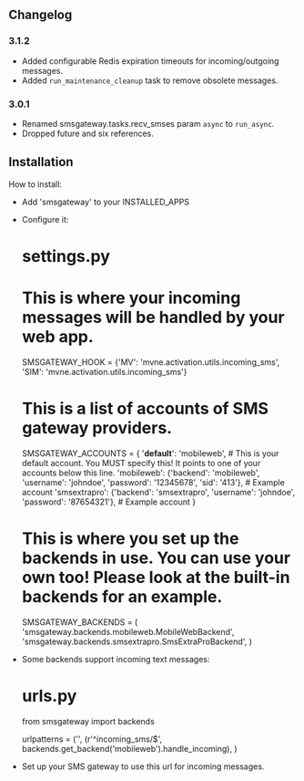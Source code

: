 ## Changelog

### 3.1.2

- Added configurable Redis expiration timeouts for incoming/outgoing messages.
- Added `run_maintenance_cleanup` task to remove obsolete messages.

### 3.0.1

- Renamed smsgateway.tasks.recv_smses param `async` to `run_async`.
- Dropped future and six references.

## Installation

How to install:

* Add 'smsgateway' to your INSTALLED_APPS
* Configure it:

    # settings.py

    # This is where your incoming messages will be handled by your web app.
    SMSGATEWAY_HOOK = {'MV': 'mvne.activation.utils.incoming_sms',
                       'SIM': 'mvne.activation.utils.incoming_sms'}

    # This is a list of accounts of SMS gateway providers.
    SMSGATEWAY_ACCOUNTS = {
        '__default__': 'mobileweb', # This is your default account. You MUST specify this! It points to one of your accounts below this line.
        'mobileweb': {'backend': 'mobileweb', 'username': 'johndoe', 'password': '12345678', 'sid': '413'}, # Example account
        'smsextrapro': {'backend': 'smsextrapro', 'username': 'johndoe', 'password': '87654321'}, # Example account
    }

    # This is where you set up the backends in use. You can use your own too! Please look at the built-in backends for an example.
    SMSGATEWAY_BACKENDS = (
        'smsgateway.backends.mobileweb.MobileWebBackend',
        'smsgateway.backends.smsextrapro.SmsExtraProBackend',
    )

* Some backends support incoming text messages:

    # urls.py

    from smsgateway import backends

    urlpatterns = ('',
        (r'^incoming_sms/$', backends.get_backend('mobileweb').handle_incoming),
    )

* Set up your SMS gateway to use this url for incoming messages.
